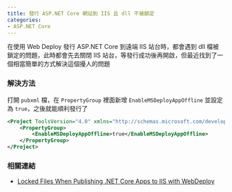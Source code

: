 ```yaml
---
title: 發行 ASP.NET Core 網站到 IIS 且 dll 不被鎖定
categories:
- ASP.NET Core 
---
```


在使用 Web Deploy 發行 ASP.NET Core 到遠端 IIS 站台時，都會遇到 dll 檔被鎖定的問題，此時都會先去關閉 IIS 站台，等發行成功後再開啟，但最近找到了一個相當簡單的方式解決這個擾人的問題

### 解決方法

打開 `pubxml` 檔，在 `PropertyGroup` 裡面新增 `EnableMSDeployAppOffline` 並設定為 `true`，之後就能順利發行了

```xml
<Project ToolsVersion="4.0" xmlns="http://schemas.microsoft.com/developer/msbuild/2003">
    <PropertyGroup>
        <EnableMSDeployAppOffline>true</EnableMSDeployAppOffline>
    </PropertyGroup>
</Project>
```

### 相關連結

- [Locked Files When Publishing .NET Core Apps to IIS with WebDeploy](https://weblog.west-wind.com/posts/2021/Jun/20/Locked-Files-When-Publishing-NET-Core-Apps-to-IIS-with-WebDeploy)
